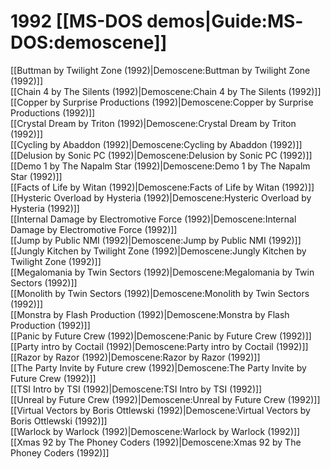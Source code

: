 # 1992 [[MS-DOS demos|Guide:MS‐DOS:demoscene]]

[[Buttman by Twilight Zone (1992)|Demoscene:Buttman by Twilight Zone (1992)]]  
[[Chain 4 by The Silents (1992)|Demoscene:Chain 4 by The Silents (1992)]]  
[[Copper by Surprise Productions (1992)|Demoscene:Copper by Surprise Productions (1992)]]  
[[Crystal Dream by Triton (1992)|Demoscene:Crystal Dream by Triton (1992)]]  
[[Cycling by Abaddon (1992)|Demoscene:Cycling by Abaddon (1992)]]  
[[Delusion by Sonic PC (1992)|Demoscene:Delusion by Sonic PC (1992)]]  
[[Demo 1 by The Napalm Star (1992)|Demoscene:Demo 1 by The Napalm Star (1992)]]  
[[Facts of Life by Witan (1992)|Demoscene:Facts of Life by Witan (1992)]]  
[[Hysteric Overload by Hysteria (1992)|Demoscene:Hysteric Overload by Hysteria (1992)]]  
[[Internal Damage by Electromotive Force (1992)|Demoscene:Internal Damage by Electromotive Force (1992)]]  
[[Jump by Public NMI (1992)|Demoscene:Jump by Public NMI (1992)]]  
[[Jungly Kitchen by Twilight Zone (1992)|Demoscene:Jungly Kitchen by Twilight Zone (1992)]]  
[[Megalomania by Twin Sectors (1992)|Demoscene:Megalomania by Twin Sectors (1992)]]  
[[Monolith by Twin Sectors (1992)|Demoscene:Monolith by Twin Sectors (1992)]]  
[[Monstra by Flash Production (1992)|Demoscene:Monstra by Flash Production (1992)]]  
[[Panic by Future Crew (1992)|Demoscene:Panic by Future Crew (1992)]]  
[[Party intro by Coctail (1992)|Demoscene:Party intro by Coctail (1992)]]  
[[Razor by Razor (1992)|Demoscene:Razor by Razor (1992)]]  
[[The Party Invite by Future crew (1992)|Demoscene:The Party Invite by Future Crew (1992)]]  
[[TSI Intro by TSI (1992)|Demoscene:TSI Intro by TSI (1992)]]  
[[Unreal by Future Crew (1992)|Demoscene:Unreal by Future Crew (1992)]]  
[[Virtual Vectors by Boris Ottlewski (1992)|Demoscene:Virtual Vectors by Boris Ottlewski (1992)]]  
[[Warlock by Warlock (1992)|Demoscene:Warlock by Warlock (1992)]]  
[[Xmas 92 by The Phoney Coders (1992)|Demoscene:Xmas 92 by The Phoney Coders (1992)]]  

